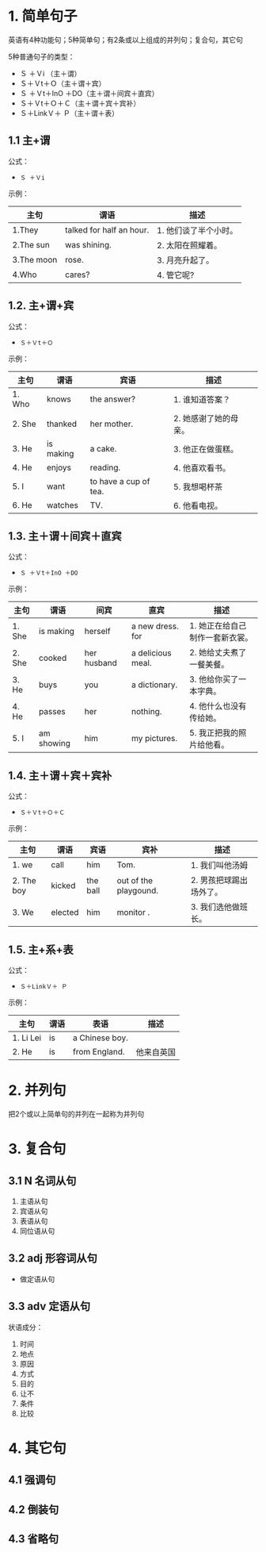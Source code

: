 # 1. 简单句子
英语有4种功能句；5种简单句；有2条或以上组成的并列句；复合句，其它句

5种普通句子的类型：
- Ｓ ＋Ｖi （主＋谓）
- Ｓ＋Ｖt＋Ｏ（主＋谓＋宾）
- Ｓ ＋Ｖt＋InO ＋DO（主＋谓＋间宾＋直宾）
- Ｓ＋Ｖt＋Ｏ＋Ｃ（主＋谓＋宾＋宾补）
- Ｓ＋LinkＶ＋ Ｐ（主＋谓＋表）

## 1.1 主+谓
公式：
- ```Ｓ ＋Ｖi ```

示例：

|主句|谓语|描述|
| -----| -------- | -------------- |
|1.They| talked for half an hour. |1. 他们谈了半个小时。|
|2.The sun |was shining. |2. 太阳在照耀着。|
|3.The moon |rose. |3. 月亮升起了。|
|4.Who |cares? |4. 管它呢?|

## 1.2. 主+谓+宾
公式：
- ```Ｓ＋Ｖt＋Ｏ```

示例：

|主句|谓语|宾语|描述|
| -----| ------|---- | -------------- |
|1. Who |knows |the answer? | 1. 谁知道答案？|
|2. She |thanked |her mother. | 2. 她感谢了她的母亲。|
|3. He |is making |a cake. | 3. 他正在做蛋糕。|
|4. He |enjoys |reading. | 4. 他喜欢看书。|
|5. I |want |to have a cup of tea.|  5. 我想喝杯茶|
|6. He |watches |TV. | 6. 他看电视。|

## 1.3. 主＋谓＋间宾＋直宾
公式：
- ```Ｓ ＋Ｖt＋InO ＋DO ```

示例：

|主句|谓语|间宾|直宾|描述|
| -----| ------|---- | -------|------- |
|1. She |is making |herself |a new dress. for |1. 她正在给自己制作一套新衣裳。|
|2. She |cooked |her husband|a delicious meal. |2. 她给丈夫煮了一餐美餐。|
|3. He |buys |you |a dictionary. |3. 他给你买了一本字典。|
|4. He |passes |her |nothing. |4. 他什么也没有传给她。|
|5. I |am showing |him |my pictures. |5. 我正把我的照片给他看。|


## 1.4. 主＋谓＋宾＋宾补
公式：
- ```Ｓ＋Ｖt＋Ｏ＋Ｃ```

示例：

|主句|谓语|宾语|宾补|描述|
| -----| ------|---- | -------|------- |
|1. we | call | him | Tom. |1. 我们叫他汤姆|
|2. The boy | kicked | the ball | out of the playgound. |2. 男孩把球踢出场外了。|
|3. We |elected | him | monitor . |3. 我们选他做班长。|

## 1.5. 主+系+表

公式： 
- ```Ｓ＋LinkＶ＋ Ｐ```

示例：

|主句|谓语|表语|描述|
| -----| ------|------|------- |
|1. Li Lei | is | a Chinese boy.| |
|2. He | is | from England.| 他来自英国 |



# 2. 并列句
把2个或以上简单句的并列在一起称为并列句



# 3. 复合句
## 3.1 N 名词从句
1. 主语从句
2. 宾语从句
3. 表语从句
4. 同位语从句

## 3.2 adj 形容词从句
- 做定语从句

## 3.3 adv 定语从句
状语成分：
1. 时间
2. 地点
3. 原因
4. 方式
5. 目的
6. 让不
7. 条件
8. 比较


# 4. 其它句

## 4.1 强调句

## 4.2 倒装句

## 4.3 省略句